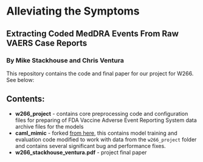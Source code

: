 # Alleviating the Symptoms
## Extracting Coded MedDRA Events From Raw VAERS Case Reports
### By Mike Stackhouse and Chris Ventura

This repository contains the code and final paper for our project for W266.  See below:

## Contents:
- **w266_project** - contains core preprocessing code and configuration files for preparing of FDA Vaccine Adverse Event Reporting System data archive files for the models
- **caml_mimic** - forked [from here](https://github.com/jamesmullenbach/caml-mimic), this contains model training and evaluation code modified to work with data from the `w266_project` folder and contains several significant bug and performance fixes.
- **w266_stackhouse_ventura.pdf** - project final paper
